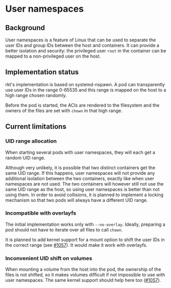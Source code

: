 # User namespaces

## Background

User namespaces is a feature of Linux that can be used to separate the user IDs and group IDs between the host and containers.
It can provide a better isolation and security: the privileged user `root` in the container can be mapped to a non-privileged user on the host.

## Implementation status

rkt's implementation is based on systemd-nspawn.
A pod can transparently use user IDs in the range 0-65535 and this range is mapped on the host to a high range chosen randomly.

Before the pod is started, the ACIs are rendered to the filesystem and the owners of the files are set with `chown` in that high range.

## Current limitations

### UID range allocation

When starting several pods with user namespaces, they will each get a random UID range.

Although very unlikely, it is possible that two distinct containers get the same UID range.
If this happens, user namespaces will not provide any additional isolation between the two containers, exactly like when user namespaces are not used.
The two containers will however still not use the same UID range as the host, so using user namespaces is better than not using them.
In order to avoid collisions, it is planned to implement a locking mechanism so that two pods will always have a different UID range.

### Incompatible with overlayfs

The initial implementation works only with `--no-overlay`.
Ideally, preparing a pod should not have to iterate over all files to call `chown`.

It is planned to add kernel support for a mount option to shift the user IDs in the correct range (see [#1057][rkt-1057]).
It would make it work with overlayfs.

### Inconvenient UID shift on volumes

When mounting a volume from the host into the pod, the ownership of the files is not shifted, so it makes volumes difficult if not impossible to use with user namespaces.
The same kernel support should help here too ([#1057][rkt-1057]).

[rkt-1057]: https://github.com/rkt/rkt/issues/1057
